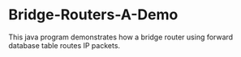 # Bridge-Routers-A-Demo
This java program demonstrates how a bridge router using forward database table routes IP packets. 
